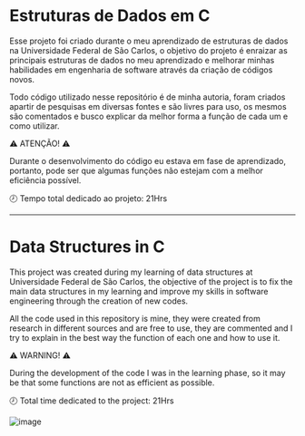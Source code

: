 # Estruturas de Dados em C

Esse projeto foi criado durante o meu aprendizado de estruturas de dados na Universidade Federal de São Carlos, o objetivo do projeto é enraizar as principais estruturas de dados no meu aprendizado e melhorar minhas habilidades em engenharia de software através da criação de códigos novos.

Todo código utilizado nesse repositório é de minha autoria, foram criados apartir de pesquisas em diversas fontes e são livres para uso, os mesmos são comentados e busco explicar da melhor forma a função de cada um e como utilizar.

⚠️ ATENÇÃO! ⚠️

Durante o desenvolvimento do código eu estava em fase de aprendizado, portanto, pode ser que algumas funções não estejam com a melhor eficiência possível.

🕗 Tempo total dedicado ao projeto: 21Hrs 

-------------------------------------------------------------------

# Data Structures in C

This project was created during my learning of data structures at Universidade Federal de São Carlos, the objective of the project is to fix the main data structures in my learning and improve my skills in software engineering through the creation of new codes.

All the code used in this repository is mine, they were created from research in different sources and are free to use, they are commented and I try to explain in the best way the function of each one and how to use it.

⚠️ WARNING! ⚠️

During the development of the code I was in the learning phase, so it may be that some functions are not as efficient as possible.

🕗 Total time dedicated to the project: 21Hrs

![image](https://github.com/GabrielMenoni/Estruturas-de-dados-em-C/assets/62768011/a299ba69-6096-4334-9996-a7bc0f6458d2)


